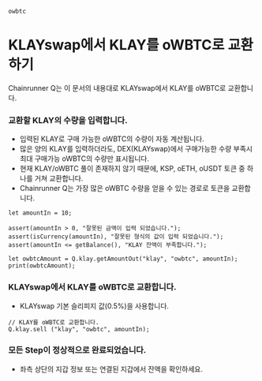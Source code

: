 ```meta-Currency
owbtc
```

# KLAYswap에서 KLAY를 oWBTC로 교환하기

Chainrunner Q는 이 문서의 내용대로 KLAYswap에서 KLAY를 oWBTC로 교환합니다.

### 교환할 KLAY의 수량을 입력합니다.

- 입력된 KLAY로 구매 가능한 oWBTC의 수량이 자동 계산됩니다.
- 많은 양의 KLAY를 입력하더라도, DEX(KLAYswap)에서 구매가능한 수량 부족시 최대 구매가능 oWBTC의 수량만 표시됩니다.
- 현재 KLAY/oWBTC 풀이 존재하지 않기 때문에, KSP, oETH, oUSDT 토큰 중 하나를 거쳐 교환합니다.
- Chainrunner Q는 가장 많은 oWBTC 수량을 얻을 수 있는 경로로 토큰을 교환합니다.

```input-Dynamic KLAY
let amountIn = 10;
```

```input-Verify
assert(amountIn > 0, "잘못된 금액이 입력 되었습니다.");
assert(isCurrency(amountIn), "잘못된 형식의 값이 입력 되었습니다.");
assert(amountIn <= getBalance(), "KLAY 잔액이 부족합니다.");
```

```output-Dynamic oWBTC
let owbtcAmount = Q.klay.getAmountOut("klay", "owbtc", amountIn);
print(owbtcAmount);
```

### KLAYswap에서 KLAY를 oWBTC로 교환합니다.

- KLAYswap 기본 슬리피지 값(0.5%)을 사용합니다.

```taster
// KLAY를 oWBTC로 교환합니다.
Q.klay.sell ("klay", "owbtc", amountIn);
```

### 모든 Step이 정상적으로 완료되었습니다.

- 좌측 상단의 지갑 정보 또는 연결된 지갑에서 잔액을 확인하세요.
